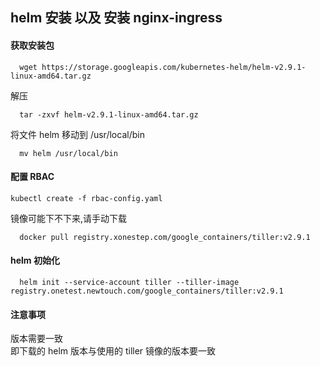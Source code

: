 ## helm 安装 以及 安装 nginx-ingress

#### 获取安装包
```
  wget https://storage.googleapis.com/kubernetes-helm/helm-v2.9.1-linux-amd64.tar.gz
```
解压
```
  tar -zxvf helm-v2.9.1-linux-amd64.tar.gz
```
将文件 helm 移动到 /usr/local/bin
```
  mv helm /usr/local/bin
```

#### 配置 RBAC
```
kubectl create -f rbac-config.yaml
```
镜像可能下不下来,请手动下载
```
  docker pull registry.xonestep.com/google_containers/tiller:v2.9.1
```
#### helm 初始化
```
  helm init --service-account tiller --tiller-image registry.onetest.newtouch.com/google_containers/tiller:v2.9.1
```
#### 注意事项
版本需要一致  
即下载的 helm 版本与使用的 tiller 镜像的版本要一致
